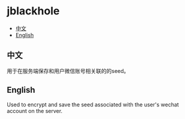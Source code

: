 # jblackhole

 * [中文](#中文)
 * [English](#English)

## 中文

用于在服务端保存和用户微信账号相关联的的seed。

## English

Used to encrypt and save the seed associated with the user's wechat account on the server.

